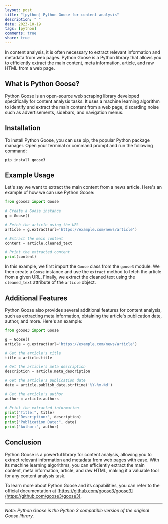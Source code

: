 ```yaml
---
layout: post
title: "[python] Python Goose for content analysis"
description: " "
date: 2023-10-19
tags: [python]
comments: true
share: true
---
```


In content analysis, it is often necessary to extract relevant information and metadata from web pages. Python Goose is a Python library that allows you to efficiently extract the main content, meta information, article, and raw HTML from a web page.

## What is Python Goose?

Python Goose is an open-source web scraping library developed specifically for content analysis tasks. It uses a machine learning algorithm to identify and extract the main content from a web page, discarding noise such as advertisements, sidebars, and navigation menus.

## Installation

To install Python Goose, you can use pip, the popular Python package manager. Open your terminal or command prompt and run the following command:

```
pip install goose3
```

## Example Usage

Let's say we want to extract the main content from a news article. Here's an example of how we can use Python Goose:

```python
from goose3 import Goose

# Create a Goose instance
g = Goose()

# Fetch the article using the URL
article = g.extract(url='https://example.com/news/article')

# Extract the main content
content = article.cleaned_text

# Print the extracted content
print(content)
```

In this example, we first import the `Goose` class from the `goose3` module. We then create a `Goose` instance and use the `extract` method to fetch the article from a given URL. Finally, we extract the cleaned text using the `cleaned_text` attribute of the `article` object.

## Additional Features

Python Goose also provides several additional features for content analysis, such as extracting meta information, obtaining the article's publication date, author, and more. Here's an example:

```python
from goose3 import Goose

g = Goose()
article = g.extract(url='https://example.com/news/article')

# Get the article's title
title = article.title

# Get the article's meta description
description = article.meta_description

# Get the article's publication date
date = article.publish_date.strftime('%Y-%m-%d')

# Get the article's author
author = article.authors

# Print the extracted information
print("Title:", title)
print("Description:", description)
print("Publication Date:", date)
print("Author:", author)
```

## Conclusion

Python Goose is a powerful library for content analysis, allowing you to extract relevant information and metadata from web pages with ease. With its machine learning algorithms, you can efficiently extract the main content, meta information, article, and raw HTML, making it a valuable tool for any content analysis task.

To learn more about Python Goose and its capabilities, you can refer to the official documentation at [https://github.com/goose3/goose3](https://github.com/goose3/goose3).

---

*Note: Python Goose is the Python 3 compatible version of the original Goose library.*